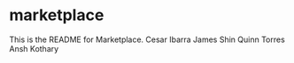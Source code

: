 # marketplace

This is the README for Marketplace.
Cesar Ibarra
James Shin 
Quinn Torres
Ansh Kothary

